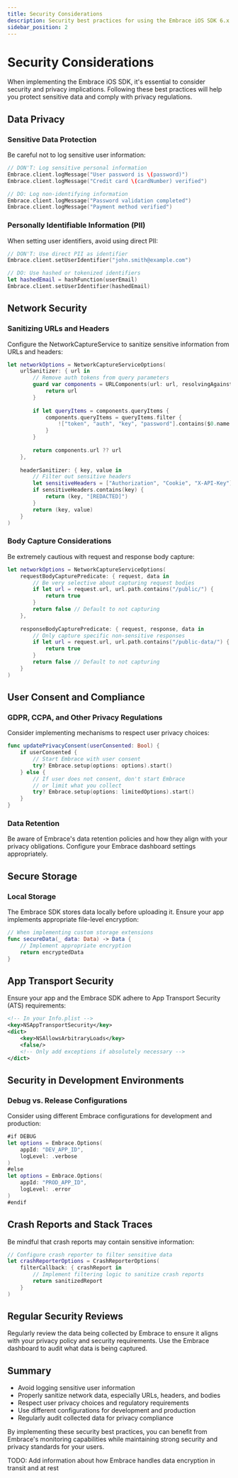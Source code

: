 ```yaml
---
title: Security Considerations
description: Security best practices for using the Embrace iOS SDK 6.x
sidebar_position: 2
---
```


# Security Considerations

When implementing the Embrace iOS SDK, it's essential to consider security and privacy implications. Following these best practices will help you protect sensitive data and comply with privacy regulations.

## Data Privacy

### Sensitive Data Protection

Be careful not to log sensitive user information:

```swift
// DON'T: Log sensitive personal information
Embrace.client.logMessage("User password is \(password)")
Embrace.client.logMessage("Credit card \(cardNumber) verified")

// DO: Log non-identifying information
Embrace.client.logMessage("Password validation completed")
Embrace.client.logMessage("Payment method verified")
```

### Personally Identifiable Information (PII)

When setting user identifiers, avoid using direct PII:

```swift
// DON'T: Use direct PII as identifier
Embrace.client.setUserIdentifier("john.smith@example.com")

// DO: Use hashed or tokenized identifiers
let hashedEmail = hashFunction(userEmail)
Embrace.client.setUserIdentifier(hashedEmail)
```

## Network Security

### Sanitizing URLs and Headers

Configure the NetworkCaptureService to sanitize sensitive information from URLs and headers:

```swift
let networkOptions = NetworkCaptureServiceOptions(
    urlSanitizer: { url in
        // Remove auth tokens from query parameters
        guard var components = URLComponents(url: url, resolvingAgainstBaseURL: false) else {
            return url
        }
        
        if let queryItems = components.queryItems {
            components.queryItems = queryItems.filter { 
                !["token", "auth", "key", "password"].contains($0.name.lowercased()) 
            }
        }
        
        return components.url ?? url
    },
    
    headerSanitizer: { key, value in
        // Filter out sensitive headers
        let sensitiveHeaders = ["Authorization", "Cookie", "X-API-Key"]
        if sensitiveHeaders.contains(key) {
            return (key, "[REDACTED]")
        }
        return (key, value)
    }
)
```

### Body Capture Considerations

Be extremely cautious with request and response body capture:

```swift
let networkOptions = NetworkCaptureServiceOptions(
    requestBodyCapturePredicate: { request, data in
        // Be very selective about capturing request bodies
        if let url = request.url, url.path.contains("/public/") {
            return true
        }
        return false // Default to not capturing
    },
    
    responseBodyCapturePredicate: { request, response, data in
        // Only capture specific non-sensitive responses
        if let url = request.url, url.path.contains("/public-data/") {
            return true
        }
        return false // Default to not capturing
    }
)
```

## User Consent and Compliance

### GDPR, CCPA, and Other Privacy Regulations

Consider implementing mechanisms to respect user privacy choices:

```swift
func updatePrivacyConsent(userConsented: Bool) {
    if userConsented {
        // Start Embrace with user consent
        try? Embrace.setup(options: options).start()
    } else {
        // If user does not consent, don't start Embrace
        // or limit what you collect
        try? Embrace.setup(options: limitedOptions).start()
    }
}
```

### Data Retention

Be aware of Embrace's data retention policies and how they align with your privacy obligations. Configure your Embrace dashboard settings appropriately.

## Secure Storage

### Local Storage

The Embrace SDK stores data locally before uploading it. Ensure your app implements appropriate file-level encryption:

```swift
// When implementing custom storage extensions
func secureData(_ data: Data) -> Data {
    // Implement appropriate encryption
    return encryptedData
}
```

## App Transport Security

Ensure your app and the Embrace SDK adhere to App Transport Security (ATS) requirements:

```xml
<!-- In your Info.plist -->
<key>NSAppTransportSecurity</key>
<dict>
    <key>NSAllowsArbitraryLoads</key>
    <false/>
    <!-- Only add exceptions if absolutely necessary -->
</dict>
```

## Security in Development Environments

### Debug vs. Release Configurations

Consider using different Embrace configurations for development and production:

```swift
#if DEBUG
let options = Embrace.Options(
    appId: "DEV_APP_ID",
    logLevel: .verbose
)
#else
let options = Embrace.Options(
    appId: "PROD_APP_ID",
    logLevel: .error
)
#endif
```

## Crash Reports and Stack Traces

Be mindful that crash reports may contain sensitive information:

```swift
// Configure crash reporter to filter sensitive data
let crashReporterOptions = CrashReporterOptions(
    filterCallback: { crashReport in
        // Implement filtering logic to sanitize crash reports
        return sanitizedReport
    }
)
```

## Regular Security Reviews

Regularly review the data being collected by Embrace to ensure it aligns with your privacy policy and security requirements. Use the Embrace dashboard to audit what data is being captured.

## Summary

- Avoid logging sensitive user information
- Properly sanitize network data, especially URLs, headers, and bodies
- Respect user privacy choices and regulatory requirements
- Use different configurations for development and production
- Regularly audit collected data for privacy compliance

By implementing these security best practices, you can benefit from Embrace's monitoring capabilities while maintaining strong security and privacy standards for your users.

TODO: Add information about how Embrace handles data encryption in transit and at rest 